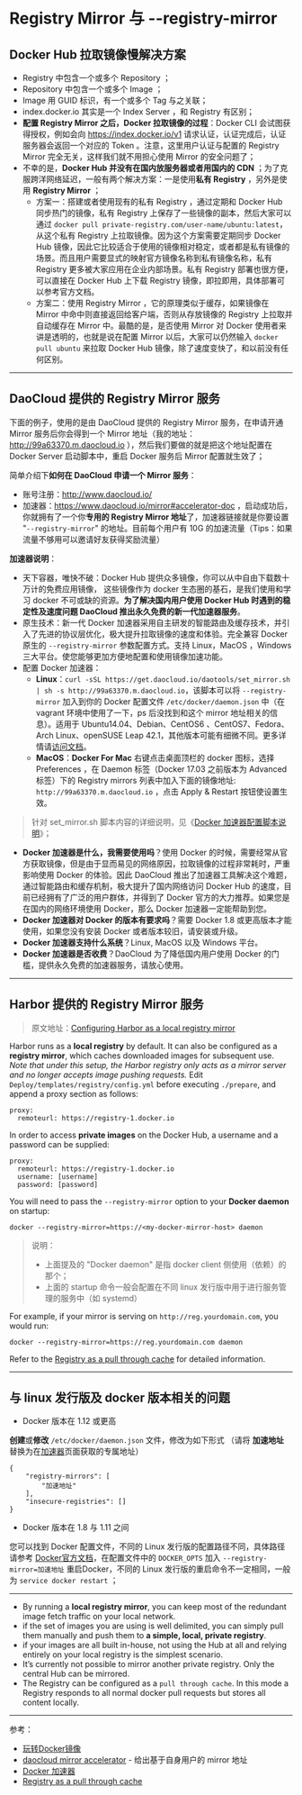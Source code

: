 # Registry Mirror 与 --registry-mirror

## Docker Hub 拉取镜像慢解决方案

- Registry 中包含一个或多个 Repository ；
- Repository 中包含一个或多个 Image ；
- Image 用 GUID 标识，有一个或多个 Tag 与之关联；
- index.docker.io 其实是一个 Index Server ，和 Registry 有区别；
- **配置 Registry Mirror 之后，Docker 拉取镜像的过程**：Docker CLI 会试图获得授权，例如会向 https://index.docker.io/v1 请求认证，认证完成后，认证服务器会返回一个对应的 Token 。注意，这里用户认证与配置的 Registry Mirror 完全无关，这样我们就不用担心使用 Mirror 的安全问题了；
- 不幸的是，**Docker Hub 并没有在国内放服务器或者用国内的 CDN** ；为了克服跨洋网络延迟，一般有两个解决方案：一是使用**私有 Registry** ，另外是使用 **Registry Mirror** ；
    - 方案一：搭建或者使用现有的私有 Registry ，通过定期和 Docker Hub 同步热门的镜像，私有 Registry 上保存了一些镜像的副本，然后大家可以通过 `docker pull private-registry.com/user-name/ubuntu:latest`，从这个私有 Registry 上拉取镜像。因为这个方案需要定期同步 Docker Hub 镜像，因此它比较适合于使用的镜像相对稳定，或者都是私有镜像的场景。而且用户需要显式的映射官方镜像名称到私有镜像名称，私有 Registry 更多被大家应用在企业内部场景。私有 Registry 部署也很方便，可以直接在 Docker Hub 上下载 Registry 镜像，即拉即用，具体部署可以参考官方文档。
    - 方案二：使用 Registry Mirror ，它的原理类似于缓存，如果镜像在 Mirror 中命中则直接返回给客户端，否则从存放镜像的 Registry 上拉取并自动缓存在 Mirror 中。最酷的是，是否使用 Mirror 对 Docker 使用者来讲是透明的，也就是说在配置 Mirror 以后，大家可以仍然输入 `docker pull ubuntu` 来拉取 Docker Hub 镜像，除了速度变快了，和以前没有任何区别。


----------

## DaoCloud 提供的 Registry Mirror 服务

下面的例子，使用的是由 DaoCloud 提供的 Registry Mirror 服务，在申请开通 Mirror 服务后你会得到一个 Mirror 地址（我的地址：http://99a63370.m.daocloud.io ），然后我们要做的就是把这个地址配置在 Docker Server 启动脚本中，重启 Docker 服务后 Mirror 配置就生效了；


简单介绍下**如何在 DaoCloud 申请一个 Mirror 服务**：

- 账号注册：http://www.daocloud.io/
- 加速器：https://www.daocloud.io/mirror#accelerator-doc ，启动成功后，你就拥有了一个你**专用的 Registry Mirror 地址**了，加速器链接就是你要设置 "`--registry-mirror`" 的地址。目前每个用户有 10G 的加速流量（Tips：如果流量不够用可以邀请好友获得奖励流量）

**加速器说明**：

- 天下容器，唯快不破：Docker Hub 提供众多镜像，你可以从中自由下载数十万计的免费应用镜像， 这些镜像作为 docker 生态圈的基石，是我们使用和学习 docker 不可或缺的资源。**为了解决国内用户使用 Docker Hub 时遇到的稳定性及速度问题 DaoCloud 推出永久免费的新一代加速器服务**。
- 原生技术：新一代 Docker 加速器采用自主研发的智能路由及缓存技术，并引入了先进的协议层优化，极大提升拉取镜像的速度和体验。完全兼容 Docker 原生的 `--registry-mirror` 参数配置方式。支持 Linux，MacOS ，Windows 三大平台。使您能够更加方便地配置和使用镜像加速功能。
- 配置 Docker 加速器：
    - **Linux**：`curl -sSL https://get.daocloud.io/daotools/set_mirror.sh | sh -s http://99a63370.m.daocloud.io`，该脚本可以将 `--registry-mirror` 加入到你的 Docker 配置文件 `/etc/docker/daemon.json` 中（在 vagrant 环境中使用了一下，ps 后没找到和这个 mirror 地址相关的信息）。适用于 Ubuntu14.04、Debian、CentOS6 、CentOS7、Fedora、Arch Linux、openSUSE Leap 42.1，其他版本可能有细微不同。更多详情请[访问文档](http://guide.daocloud.io/dcs/daocloud-9153151.html)。
    - **MacOS**：**Docker For Mac** 右键点击桌面顶栏的 docker 图标，选择 Preferences ，在 Daemon 标签（Docker 17.03 之前版本为 Advanced 标签）下的 Registry mirrors 列表中加入下面的镜像地址: `http://99a63370.m.daocloud.io` ，点击 Apply & Restart 按钮使设置生效。

> 针对 set_mirror.sh 脚本内容的详细说明，见《[Docker 加速器配置脚本说明](https://gitee.com/moooofly/SecretGarden/blob/master/Docker%20%E5%8A%A0%E9%80%9F%E5%99%A8%E9%85%8D%E7%BD%AE%E8%84%9A%E6%9C%AC%E8%AF%B4%E6%98%8E.md)》；

- **Docker 加速器是什么，我需要使用吗**？使用 Docker 的时候，需要经常从官方获取镜像，但是由于显而易见的网络原因，拉取镜像的过程非常耗时，严重影响使用 Docker 的体验。因此 DaoCloud 推出了加速器工具解决这个难题，通过智能路由和缓存机制，极大提升了国内网络访问 Docker Hub 的速度，目前已经拥有了广泛的用户群体，并得到了 Docker 官方的大力推荐。如果您是在国内的网络环境使用 Docker，那么 Docker 加速器一定能帮助到您。
- **Docker 加速器对 Docker 的版本有要求吗**？需要 Docker 1.8 或更高版本才能使用，如果您没有安装 Docker 或者版本较旧，请安装或升级。
- **Docker 加速器支持什么系统**？Linux, MacOS 以及 Windows 平台。
- **Docker 加速器是否收费**？DaoCloud 为了降低国内用户使用 Docker 的门槛，提供永久免费的加速器服务，请放心使用。


----------

## Harbor 提供的 Registry Mirror 服务

> 原文地址：[Configuring Harbor as a local registry mirror](https://github.com/vmware/harbor/blob/master/contrib/Configure_mirror.md)

Harbor runs as a **local registry** by default. It can also be configured as a **registry mirror**, which caches downloaded images for subsequent use. *Note that under this setup, the Harbor registry only acts as a mirror server and no longer accepts image pushing requests.* Edit `Deploy/templates/registry/config.yml` before executing `./prepare`, and append a proxy section as follows:


```
proxy:
  remoteurl: https://registry-1.docker.io
```

In order to access **private images** on the Docker Hub, a username and a password can be supplied:

```
proxy:
  remoteurl: https://registry-1.docker.io
  username: [username]
  password: [password]
```

You will need to pass the `--registry-mirror` option to your **Docker daemon** on startup:

```
docker --registry-mirror=https://<my-docker-mirror-host> daemon
```

> 说明：
>
> - 上面提及的 "Docker daemon" 是指 docker client 侧使用（依赖）的那个；
> - 上面的 startup 命令一般会配置在不同 linux 发行版中用于进行服务管理的服务中（如 systemd）


For example, if your mirror is serving on `http://reg.yourdomain.com`, you would run:

```
docker --registry-mirror=https://reg.yourdomain.com daemon
```

Refer to the [Registry as a pull through cache](https://docs.docker.com/registry/recipes/mirror/) for detailed information.


----------


## 与 linux 发行版及 docker 版本相关的问题

- Docker 版本在 1.12 或更高

**创建**或**修改** `/etc/docker/daemon.json` 文件，修改为如下形式 （请将 **加速地址** 替换为在[加速器](https://www.daocloud.io/mirror#accelerator-doc)页面获取的专属地址）

```
{
    "registry-mirrors": [
        "加速地址"
    ],
    "insecure-registries": []
}
```

- Docker 版本在 1.8 与 1.11 之间

您可以找到 Docker 配置文件，不同的 Linux 发行版的配置路径不同，具体路径请参考 [Docker官方文档](https://docs.docker.com/engine/admin/)，在配置文件中的 `DOCKER_OPTS` 加入 `--registry-mirror=加速地址` 重启Docker，不同的 Linux 发行版的重启命令不一定相同，一般为 `service docker restart` ；


----------

- By running a **local registry mirror**, you can keep most of the redundant image fetch traffic on your local network.
- if the set of images you are using is well delimited, you can simply pull them manually and push them to **a simple, local, private registry**.
- if your images are all built in-house, not using the Hub at all and relying entirely on your local registry is the simplest scenario.
- It’s currently not possible to mirror another private registry. Only the central Hub can be mirrored.
- The Registry can be configured as a `pull through cache`. In this mode a Registry responds to all normal docker pull requests but stores all content locally.


----------


参考：

- [玩转Docker镜像](http://blog.daocloud.io/how-to-master-docker-image/)
- [daocloud mirror accelerator](https://www.daocloud.io/mirror#accelerator-doc) - 给出基于自身用户的 mirror 地址
- [Docker 加速器](http://guide.daocloud.io/dcs/daocloud-9153151.html)
- [Registry as a pull through cache](https://docs.docker.com/registry/recipes/mirror/)
